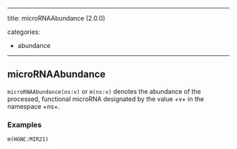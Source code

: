 
---
title: microRNAAbundance (2.0.0)


categories:

- abundance

---
<!-- COMPUTER GENERATED PAGE!!! DO NOT EDIT DIRECTLY  -->
<!--    must be changed in scripts/templates.py which is processed by scripts/update_refs.py -->

## microRNAAbundance

`microRNAAbundance(ns:v)` or `m(ns:v)` denotes the abundance of the processed, functional microRNA designated by the value +v+ in the namespace +ns+.



### Examples


    m(HGNC:MIR21)

